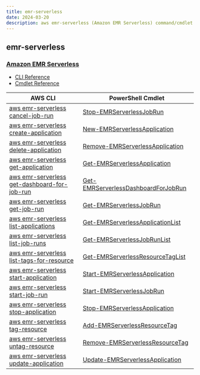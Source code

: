 ```yaml
---
title: emr-serverless
date: 2024-03-20
description: aws emr-serverless (Amazon EMR Serverless) command/cmdlet list.
---
```


## emr-serverless

### [Amazon EMR Serverless](https://aws.amazon.com/emr/serverless/)

* [CLI Reference](https://awscli.amazonaws.com/v2/documentation/api/latest/reference/emr-serverless/index.html)
* [Cmdlet Reference](https://docs.aws.amazon.com/powershell/latest/reference/items/EMRServerless_cmdlets.html)

|AWS CLI|PowerShell Cmdlet|
|----|----|
|[aws emr-serverless cancel-job-run](https://awscli.amazonaws.com/v2/documentation/api/latest/reference/emr-serverless/cancel-job-run.html)|[Stop-EMRServerlessJobRun](https://docs.aws.amazon.com/powershell/latest/reference/items/Stop-EMRServerlessJobRun.html)|
|[aws emr-serverless create-application](https://awscli.amazonaws.com/v2/documentation/api/latest/reference/emr-serverless/create-application.html)|[New-EMRServerlessApplication](https://docs.aws.amazon.com/powershell/latest/reference/items/New-EMRServerlessApplication.html)|
|[aws emr-serverless delete-application](https://awscli.amazonaws.com/v2/documentation/api/latest/reference/emr-serverless/delete-application.html)|[Remove-EMRServerlessApplication](https://docs.aws.amazon.com/powershell/latest/reference/items/Remove-EMRServerlessApplication.html)|
|[aws emr-serverless get-application](https://awscli.amazonaws.com/v2/documentation/api/latest/reference/emr-serverless/get-application.html)|[Get-EMRServerlessApplication](https://docs.aws.amazon.com/powershell/latest/reference/items/Get-EMRServerlessApplication.html)|
|[aws emr-serverless get-dashboard-for-job-run](https://awscli.amazonaws.com/v2/documentation/api/latest/reference/emr-serverless/get-dashboard-for-job-run.html)|[Get-EMRServerlessDashboardForJobRun](https://docs.aws.amazon.com/powershell/latest/reference/items/Get-EMRServerlessDashboardForJobRun.html)|
|[aws emr-serverless get-job-run](https://awscli.amazonaws.com/v2/documentation/api/latest/reference/emr-serverless/get-job-run.html)|[Get-EMRServerlessJobRun](https://docs.aws.amazon.com/powershell/latest/reference/items/Get-EMRServerlessJobRun.html)|
|[aws emr-serverless list-applications](https://awscli.amazonaws.com/v2/documentation/api/latest/reference/emr-serverless/list-applications.html)|[Get-EMRServerlessApplicationList](https://docs.aws.amazon.com/powershell/latest/reference/items/Get-EMRServerlessApplicationList.html)|
|[aws emr-serverless list-job-runs](https://awscli.amazonaws.com/v2/documentation/api/latest/reference/emr-serverless/list-job-runs.html)|[Get-EMRServerlessJobRunList](https://docs.aws.amazon.com/powershell/latest/reference/items/Get-EMRServerlessJobRunList.html)|
|[aws emr-serverless list-tags-for-resource](https://awscli.amazonaws.com/v2/documentation/api/latest/reference/emr-serverless/list-tags-for-resource.html)|[Get-EMRServerlessResourceTagList](https://docs.aws.amazon.com/powershell/latest/reference/items/Get-EMRServerlessResourceTagList.html)|
|[aws emr-serverless start-application](https://awscli.amazonaws.com/v2/documentation/api/latest/reference/emr-serverless/start-application.html)|[Start-EMRServerlessApplication](https://docs.aws.amazon.com/powershell/latest/reference/items/Start-EMRServerlessApplication.html)|
|[aws emr-serverless start-job-run](https://awscli.amazonaws.com/v2/documentation/api/latest/reference/emr-serverless/start-job-run.html)|[Start-EMRServerlessJobRun](https://docs.aws.amazon.com/powershell/latest/reference/items/Start-EMRServerlessJobRun.html)|
|[aws emr-serverless stop-application](https://awscli.amazonaws.com/v2/documentation/api/latest/reference/emr-serverless/stop-application.html)|[Stop-EMRServerlessApplication](https://docs.aws.amazon.com/powershell/latest/reference/items/Stop-EMRServerlessApplication.html)|
|[aws emr-serverless tag-resource](https://awscli.amazonaws.com/v2/documentation/api/latest/reference/emr-serverless/tag-resource.html)|[Add-EMRServerlessResourceTag](https://docs.aws.amazon.com/powershell/latest/reference/items/Add-EMRServerlessResourceTag.html)|
|[aws emr-serverless untag-resource](https://awscli.amazonaws.com/v2/documentation/api/latest/reference/emr-serverless/untag-resource.html)|[Remove-EMRServerlessResourceTag](https://docs.aws.amazon.com/powershell/latest/reference/items/Remove-EMRServerlessResourceTag.html)|
|[aws emr-serverless update-application](https://awscli.amazonaws.com/v2/documentation/api/latest/reference/emr-serverless/update-application.html)|[Update-EMRServerlessApplication](https://docs.aws.amazon.com/powershell/latest/reference/items/Update-EMRServerlessApplication.html)|

